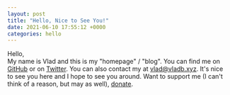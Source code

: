 ```yaml
---
layout: post
title: "Hello, Nice to See You!"
date: 2021-06-10 17:55:12 +0000
categories: hello
---
```


Hello,  
My name is Vlad and this is my "homepage" / "blog". You can find me on [GitHub](https://github.com/drvladb) or on [Twitter](https://twitter.com/v1adb). You can also contact my at [vlad@vladb.xyz](mailto:vlad@vladb.xyz). It's nice to see you here and I hope to see you around. Want to support me (I can't think of a reason, but may as well), [donate](https://paypal.me/drvladb2).
